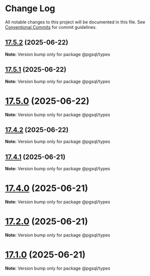 # Change Log

All notable changes to this project will be documented in this file.
See [Conventional Commits](https://conventionalcommits.org) for commit guidelines.

## [17.5.2](https://github.com/launchql/pgsql-parser/compare/@pgsql/types@17.5.1...@pgsql/types@17.5.2) (2025-06-22)

**Note:** Version bump only for package @pgsql/types





## [17.5.1](https://github.com/launchql/pgsql-parser/compare/@pgsql/types@17.5.0...@pgsql/types@17.5.1) (2025-06-22)

**Note:** Version bump only for package @pgsql/types





# [17.5.0](https://github.com/launchql/pgsql-parser/compare/@pgsql/types@17.4.2...@pgsql/types@17.5.0) (2025-06-22)

**Note:** Version bump only for package @pgsql/types





## [17.4.2](https://github.com/launchql/pgsql-parser/compare/@pgsql/types@17.4.1...@pgsql/types@17.4.2) (2025-06-22)

**Note:** Version bump only for package @pgsql/types





## [17.4.1](https://github.com/launchql/pgsql-parser/compare/@pgsql/types@17.4.0...@pgsql/types@17.4.1) (2025-06-21)

**Note:** Version bump only for package @pgsql/types





# [17.4.0](https://github.com/launchql/pgsql-parser/compare/@pgsql/types@17.1.0...@pgsql/types@17.4.0) (2025-06-21)

**Note:** Version bump only for package @pgsql/types





# [17.2.0](https://github.com/launchql/pgsql-parser/compare/@pgsql/types@17.1.0...@pgsql/types@17.2.0) (2025-06-21)

**Note:** Version bump only for package @pgsql/types





# [17.1.0](https://github.com/launchql/pgsql-parser/compare/@pgsql/types@13.9.0...@pgsql/types@17.1.0) (2025-06-21)

**Note:** Version bump only for package @pgsql/types
